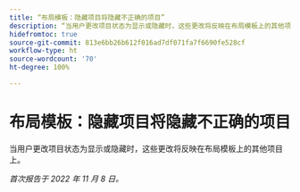 ```yaml
---
title: “布局模板：隐藏项目将隐藏不正确的项目”
description: “当用户更改项目状态为显示或隐藏时，这些更改将反映在布局模板上的其他项目上。”
hidefromtoc: true
source-git-commit: 813e6bb26b612f016ad7df071fa7f6690fe528cf
workflow-type: ht
source-wordcount: '70'
ht-degree: 100%

---
```



# 布局模板：隐藏项目将隐藏不正确的项目

当用户更改项目状态为显示或隐藏时，这些更改将反映在布局模板上的其他项目上。

_首次报告于 2022 年 11 月 8 日。_


